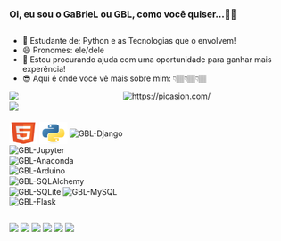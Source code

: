 ### Oi, eu sou o GaBrieL ou GBL, como você quiser...👋🏽 ###
## 
- 🌱 Estudante de; Python e as Tecnologias que o envolvem!
- 😄 Pronomes: ele/dele
- 🤔 Estou procurando ajuda com uma oportunidade para ganhar mais experência!
- 😎 Aqui é onde você vê mais sobre mim: 👇🏽👇🏽👇🏽
<div align="left">
<a href="https://github.com/GBLONE"><img height="180cm" src="https://github-readme-stats.vercel.app/api?username=GBLONE&show_icons=true&theme=tokyonight&include_all_commits=true&count_private=true"/><a href="https://picasion.com/"><img align="right" src="https://i.picasion.com/pic92/d076e3259081cdf2c5ac852be9ff8d8b.gif" width="300" height="300" border="border-radius:50px;" alt="https://picasion.com/"/></a><br /><a href="https://picasion.com/"</a>
  <img height="180cm" src="https://github-readme-stats.vercel.app/api/top-langs/?username=GBLONE&layout=compact&langs_count=7&theme=tokyonight"/>
  </a>
</div>
<div style="display: inline_block"><br>
  <img align="center" alt="GBL-HTML" height="40" width="50" src="https://raw.githubusercontent.com/devicons/devicon/master/icons/html5/html5-original.svg">
  <img align="center" alt="GBL-Python" height="40" width="50" src="https://raw.githubusercontent.com/devicons/devicon/master/icons/python/python-original.svg">
  <img align="center" alt="GBL-Django" height="40" width="50" src="https://cdn.jsdelivr.net/gh/devicons/devicon/icons/django/django-plain.svg">
  <img align="center" alt="GBL-Jupyter" height="40" width="50" src="https://cdn.jsdelivr.net/gh/devicons/devicon/icons/jupyter/jupyter-original-wordmark.svg">
  <img align="center" alt="GBL-Anaconda" height="60" width="70" src="https://cdn.jsdelivr.net/gh/devicons/devicon/icons/anaconda/anaconda-original-wordmark.svg">
  <img align="center" alt="GBL-Arduino" height="50" width="60" src="https://cdn.jsdelivr.net/gh/devicons/devicon/icons/arduino/arduino-original-wordmark.svg">
  <img align="center" alt="GBL-SQLAlchemy" height="70" width="70" src="https://cdn.jsdelivr.net/gh/devicons/devicon/icons/sqlalchemy/sqlalchemy-original-wordmark.svg">
  <img align="center" alt="GBL-SQLite" height="50" width="60" src="https://cdn.jsdelivr.net/gh/devicons/devicon/icons/sqlite/sqlite-original-wordmark.svg">
  <img align="center" alt="GBL-MySQL" height="50" width="60" src="https://cdn.jsdelivr.net/gh/devicons/devicon/icons/mysql/mysql-original-wordmark.svg">
  <img align="center" alt="GBL-Flask" height="30" width="40" src="https://cdn.jsdelivr.net/gh/devicons/devicon/icons/flask/flask-original-wordmark.svg">
  
          
  
  ##
  
  <div>
  <a href="https://www.instagram.com/gabriel_s._oliveira/" target="_blank"><img src="https://img.shields.io/badge/-Instagram-%23E4405F?style=for-the-badge&logo=instagram&logoColor=white" target="_blank"></a>
 	<a href="https://www.twitch.tv/gbl_boladaum" target="_blank"><img src="https://img.shields.io/badge/Twitch-9146FF?style=for-the-badge&logo=twitch&logoColor=white" target="_blank"></a>
  <a href = "mailto:simoesg481@gmail.com"><img src="https://img.shields.io/badge/-Gmail-%23333?style=for-the-badge&logo=gmail&logoColor=white" target="_blank"></a>
  <a href="https://www.linkedin.com/in/gabriel-oliveira-607682231/" target="_blank"><img src="https://img.shields.io/badge/-LinkedIn-%230077B5?style=for-the-badge&logo=linkedin&logoColor=white" target="_blank"></a> 
   <a href = "https://www.tiktok.com/@gblzzz?_t=8Vji3zsFHBF&_r=1"><img src="https://img.shields.io/badge/TikTok-000000?style=for-the-badge&logo=tiktok&logoColor=white" target="_blank"></a>
    <a href = "https://twitter.com/GabrielCs2011"><img src="https://img.shields.io/badge/Twitter-1DA1F2?style=for-the-badge&logo=twitter&logoColor=white" target="_blank"></a>
  </div>
  
